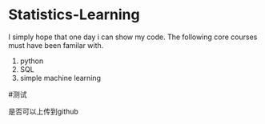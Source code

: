 # Statistics-Learning

I simply hope that one day i can show my code.
The following core courses must have been familar with.

1. python
2. SQL
3. simple machine learning

#测试

是否可以上传到github
